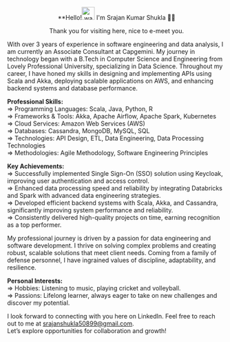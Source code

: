 <p align="center">️ **Hello!<img src="https://raw.githubusercontent.com/KarthikNayak024/KarthikNayak024/master/assets/wave.gif" alt="waving hand" width="30px"> I'm Srajan Kumar Shukla 🎯️🚀️</p>
<p align="center">️ Thank you for visiting here, nice to e-meet you. </p>

With over 3 years of experience in software engineering and data analysis, I am currently an Associate Consultant at Capgemini. My journey in technology began with a B.Tech in Computer Science and Engineering from Lovely Professional University, specializing in Data Science. Throughout my career, I have honed my skills in designing and implementing APIs using Scala and Akka, deploying scalable applications on AWS, and enhancing backend systems and database performance.

<b>Professional Skills:</b>
<br>=> Programming Languages: Scala, Java, Python, R
<br>=> Frameworks & Tools: Akka, Apache Airflow, Apache Spark, Kubernetes
<br>=> Cloud Services: Amazon Web Services (AWS)
<br>=> Databases: Cassandra, MongoDB, MySQL, SQL
<br>=> Technologies: API Design, ETL, Data Engineering, Data Processing Technologies
<br>=> Methodologies: Agile Methodology, Software Engineering Principles

<b>Key Achievements:</b>
<br>=> Successfully implemented Single Sign-On (SSO) solution using Keycloak, improving user authentication and access control.
<br>=> Enhanced data processing speed and reliability by integrating Databricks and Spark with advanced data engineering strategies.
<br>=> Developed efficient backend systems with Scala, Akka, and Cassandra, significantly improving system performance and reliability.
<br>=> Consistently delivered high-quality projects on time, earning recognition as a top performer.

My professional journey is driven by a passion for data engineering and software development. I thrive on solving complex problems and creating robust, scalable solutions that meet client needs. Coming from a family of defense personnel, I have ingrained values of discipline, adaptability, and resilience.

<b>Personal Interests:</b>
<br>=> Hobbies: Listening to music, playing cricket and volleyball.
<br>=> Passions: Lifelong learner, always eager to take on new challenges and discover my potential.

I look forward to connecting with you here on LinkedIn. Feel free to reach out to me at srajanshukla50899@gmail.com. 
<br>Let’s explore opportunities for collaboration and growth!

